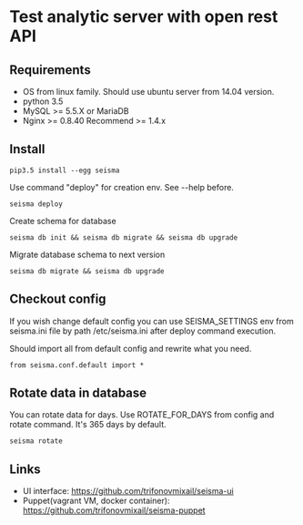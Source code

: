 Test analytic server with open rest API
=======================================

Requirements
------------

* OS from linux family. Should use ubuntu server from 14.04 version.
* python 3.5
* MySQL >= 5.5.X or MariaDB
* Nginx >=  0.8.40 Recommend >= 1.4.x


Install
-------

    pip3.5 install --egg seisma

Use command "deploy" for creation env. See --help before.

    seisma deploy

Create schema for database

    seisma db init && seisma db migrate && seisma db upgrade


Migrate database schema to next version

    seisma db migrate && seisma db upgrade


Checkout config
---------------

If you wish change default config you can use SEISMA_SETTINGS env from seisma.ini file by path /etc/seisma.ini after
deploy command execution.

Should import all from default config and rewrite what you need.

    from seisma.conf.default import *


Rotate data in database
-----------------------

You can rotate data for days. Use ROTATE_FOR_DAYS from config and rotate command. It's 365 days by default.

    seisma rotate


Links
-----

* UI interface: https://github.com/trifonovmixail/seisma-ui
* Puppet(vagrant VM, docker container): https://github.com/trifonovmixail/seisma-puppet
